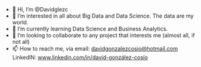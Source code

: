 - 👋 Hi, I’m @Davidglezc
- 👀 I’m interested in all about Big Data and Data Science. The data are my world. 
- 🌱 I’m currently learning Data Science and Business Analytics.
- 💞️ I’m looking to collaborate to any project that interests me (almost all, if not all)
- 📫 How to reach me, via email: davidgonzalezcosio@hotmail.com
                        LinkedIN: www.linkedin.com/in/david-gonzález-cosío

<!---
Davidglezc/Davidglezc is a ✨ special ✨ repository because its `README.md` (this file) appears on your GitHub profile.
You can click the Preview link to take a look at your changes.
--->
